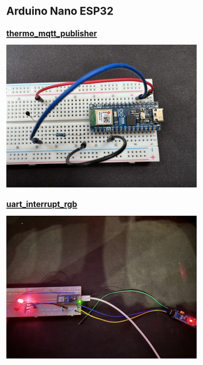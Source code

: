 # Arduino Nano ESP32


## [thermo_mqtt_publisher](thermo_mqtt_publisher/)
![Arduino Nano ESP32](documentation/thermo_mqtt_publisher.jpeg "thermo_mqtt_publisher")

## [uart_interrupt_rgb](uart_interrupt_rgb/)
![Arduino Nano ESP32](documentation/uart_interrupt_rgb.jpeg "thermo_mqtt_publisher")